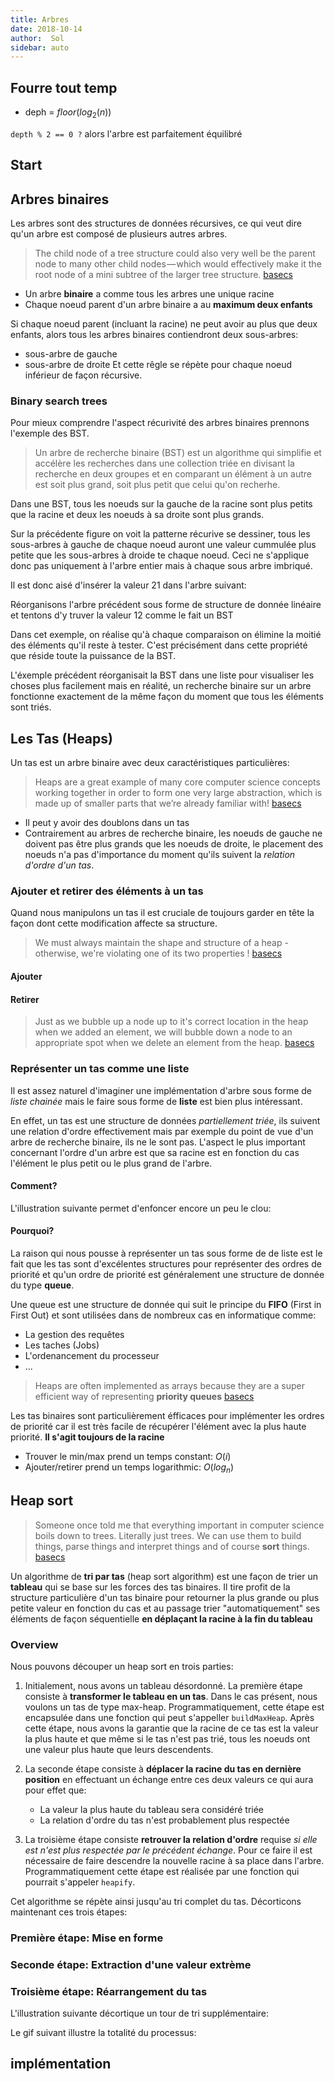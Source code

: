 ```yaml
---
title: Arbres
date: 2018-10-14
author:  Sol
sidebar: auto
---
```


## Fourre tout temp

* deph = $floor(log_2(n))$

<Container type="info">

`depth % 2 == 0 ?` alors l'arbre est parfaitement équilibré

</Container>


## Start

<Col spacer="1" proportions="4/6" vAlign="0">
<template slot="left">

<Media
    src="https://cdn-images-1.medium.com/max/1000/1*ZTtVCoVYVEzesXc5dAegkw.jpeg"
    url="https://medium.com/basecs/how-to-not-be-stumped-by-trees-5f36208f68a7"
    width=450
/>

</template>
<template slot="right">

* **Racine**: Point de départ, le premier **noeud**
* **Lien**: La référence qui pointe d'un noeud parent vers un noeud enfant
* **Enfant**: Un noeud qui a un noeud parent qui pointe sur lui
* **Parent**: Un noeud qui a une référence sur un autre noeud
* **Fratrie (Sibilings)**: Un groupe de noeuds enfants du même parent
* **Feuille**: Un noeud qui n'a pas d'enfant

</template>
</Col>


<Col spacer="1" proportions="4/6" vAlign="0">
<template slot="left">

<Media
    src="https://cdn-images-1.medium.com/max/1000/1*6Y-RQcOTx5WsYg2bgJ_3zA.jpeg"
    url="https://medium.com/basecs/how-to-not-be-stumped-by-trees-5f36208f68a7"
    width=450
/>

</template>
<template slot="right">

* Un arbre ne peut avoir qu'une seul **racine** et la racine n'a **pas** de parent.
* $n$ noeuds veut **toujours** dire $n-1$ liens  

</template>
</Col>


<Col spacer="1" proportions="9/1" vAlign="0">
<template slot="left">

<Media
    src="https://cdn-images-1.medium.com/max/1000/1*PWwQAA310nefA43Sk6gWig.jpeg"
    url="https://medium.com/basecs/how-to-not-be-stumped-by-trees-5f36208f68a7"
    width=450
/>

</template>
<template slot="right">

* Les arbres sont des structures de données **récursives**. Un arbre est généralement composé de plus petits arbres appelés **sous-arbres** imbriqués dans l'arbre principale.

</template>
</Col>


<Col spacer="1" proportions="7/3" vAlign="0">
<template slot="left">

<Media
    src="https://cdn-images-1.medium.com/max/1000/1*sxEBE8JC4UTR38FX-7RSfw.jpeg"
    url="https://medium.com/basecs/how-to-not-be-stumped-by-trees-5f36208f68a7"
    width=450
/>

</template>
<template slot="right">

* La **profondeur** d'un **noeud** est le nombre de liens qu'il faut emprunter pour le rejoindre en parant de la **racine** de l'arbre
* La **hauteur** d'un **noeud** est le nombre de liens entre ce noeud et la **feuille** la plus distante

</template>
</Col>


<Col spacer="1" proportions="7/3" vAlign="0">
<template slot="left">

<Media
    src="https://cdn-images-1.medium.com/max/1000/1*zkYif_uQsOS80Zx7L0K9pg.jpeg"
    url="https://medium.com/basecs/how-to-not-be-stumped-by-trees-5f36208f68a7"
    width=450
/>

</template>
<template slot="right">

* Un arbre est **équilibré** si deux noeuds de la même fratrie ont une **hauteur** qui ne diffère en profondeur que d'un niveau $1$ au maximum.

</template>
</Col>

## Arbres binaires

Les arbres sont des structures de données récursives, ce qui veut dire qu'un arbre est composé de plusieurs autres arbres.

> The child node of a tree structure could also very well be the parent node to many other child nodes — which would effectively make it the root node of a mini subtree of the larger tree structure. [basecs](https://medium.com/basecs/leaf-it-up-to-binary-trees-11001aaf746d)

* Un arbre **binaire** a comme tous les arbres une unique racine
* Chaque noeud parent d'un arbre binaire a au **maximum deux enfants**

Si chaque noeud parent (incluant la racine) ne peut avoir au plus que deux enfants, alors tous les arbres binaires contiendront deux sous-arbres:
* sous-arbre de gauche
* sous-arbre de droite
Et cette rêgle se répète pour chaque noeud inférieur de façon récursive.


<Media
    src="https://cdn-images-1.medium.com/max/1000/1*UjSfPoMwCEkke1_iuNZ1EQ.jpeg"
    url="https://medium.com/basecs/leaf-it-up-to-binary-trees-11001aaf746d"
    caption="Chaque arbre binaire contient deux sous arbres imbriqués dans l'arbre principal: Un sous-arbre de gauche et un sous arbre de droite"
    center="true"
    width=550
/>

### Binary search trees

Pour mieux comprendre l'aspect récurivité des arbres binaires prennons l'exemple des BST.

> Un arbre de recherche binaire (BST) est un algorithme qui simplifie et accélère les recherches dans une collection triée en divisant la recherche en deux groupes et en comparant un élément à un autre est soit plus grand, soit plus petit que celui qu'on recherhe.

Dans une BST, tous les noeuds sur la gauche de la racine sont plus petits que la racine et deux les noeuds à sa droite sont plus grands. 

<Media
    src="https://i.imgur.com/WXiutTn.png"
    center="true"
    width=550
/>


Sur la précédente figure on voit la patterne récurive se dessiner, tous les sous-arbres à gauche de chaque noeud auront une valeur cummulée plus petite que les sous-arbres à droide te chaque noeud. Ceci ne s'applique donc pas uniquement à l'arbre entier mais à chaque sous arbre imbriqué.

Il est donc aisé d'insérer la valeur 21 dans l'arbre suivant:




<Col spacer="1" proportions="7/3" vAlign="0">
<template slot="left">

<Media
    src="https://cdn-images-1.medium.com/max/1000/1*2KbEeyVk3OX82o3A1prDEw.jpeg"
    url="https://medium.com/basecs/leaf-it-up-to-binary-trees-11001aaf746d"
    center="true"
    width=550
/>

</template>
<template slot="right">

<Tree :tree="
    [
        26, 
        [
            19, 12, [21, '', 24]
        ],
        [
            33, 31, 34
        ]
    ]
"/>

</template>
</Col>

Réorganisons l'arbre précédent sous forme de structure de donnée linéaire et tentons d'y truver la valeur 12 comme le fait un BST

<Media
    src="https://cdn-images-1.medium.com/max/750/1*h-9gysybCLfvBIYNyUTwuQ.jpeg"
    center="true"
    width=550
/>

Dans cet exemple, on réalise qu'à chaque comparaison on élimine la moitié des éléments qu'il reste à tester. C'est précisément dans cette propriété que réside toute la puissance de la BST.

L'éxemple précédent réorganisait la BST dans une liste pour visualiser les choses plus facilement mais en réalité, un recherche binaire sur un arbre fonctionne exactement de la même façon du moment que tous les éléments sont triés.

## Les Tas (Heaps)
Un tas est un arbre binaire avec deux caractéristiques particulières: 

<Col spacer="1" proportions="5/5" vAlign="80">
<template slot="left">

<Media
    src="https://cdn-images-1.medium.com/max/750/1*YsG9jcE4XiDMj-E_VhX03A.jpeg"
    url="https://cdn-images-1.medium.com/max/750/1*YsG9jcE4XiDMj-E_VhX03A.jpeg"
    width=450
    center="true"
/>

</template>
<template slot="right">

1. **Forme**: Un tas est un arbre binaire équilibré. 
    * Tous les niveaux de l'arbre doivent être complets à l'exception éventuelle du dernier
    * La partie gauche du dernier niveau doit toujours être complet
2. **Ordre** relation d'ordre d'in tas_ : 
    * La racine d'un tas doit être plus grand ou égale à tous ses descendents (**min-heap**)
    * La racine d'un tas doit être plus petite ou égale à tous ses descendents (**max-heap**)

Une autre façon de voir les choses est qu'il faut que tous les noeuds d'un niveau aient leurs deux enfants avant que la partie de gauche ne commence à voir des petits enfants.

</template>
</Col>


>Heaps are a great example of many core computer science concepts working together in order to form one very large abstraction, which is made up of smaller parts that we’re already familiar with! [basecs](https://medium.com/basecs/learning-to-love-heaps-cef2b273a238)


<Media
    src="https://cdn-images-1.medium.com/max/750/1*0hd7XsIV3D092XKKTZg6Pg.jpeg"
    url="https://cdn-images-1.medium.com/max/750/1*0hd7XsIV3D092XKKTZg6Pg.jpeg"
    center="true"
    width=450
/>

* Il peut y avoir des doublons dans un tas
* Contrairement au arbres de recherche binaire, les noeuds de gauche ne doivent pas être plus grands que les noeuds de droite, le placement des noeuds n'a pas d'importance du moment qu'ils suivent la _relation d'ordre d'un tas_.

### Ajouter et retirer des éléments à un tas

Quand nous manipulons un tas il est cruciale de toujours garder en tête la façon dont cette modification affecte sa structure.

> We must always maintain the shape and structure of a heap - otherwise, we're violating one of its two properties ! [basecs](https://medium.com/basecs/learning-to-love-heaps-cef2b273a238)


#### Ajouter

<Col spacer="2" proportions="7/3" vAlign="25">
<template slot="left">

<Media
    src="https://cdn-images-1.medium.com/max/750/1*BP0o8V34jxYE4Dn8byJqow.jpeg"
    url="https://cdn-images-1.medium.com/max/750/1*BP0o8V34jxYE4Dn8byJqow.jpeg"
    caption="Ajout dans le cas d'un max-heap"
    center="true"
    width=450
/>

</template>
<template slot="right">
Dans cet exemple, nous avons affaire à un max-heap. Chaque élément descendent d'un noeud est plus petit que son parent et l'arbre doit être équilibré.

* **Le seul endroit pour ajouter un élément est toujours à la suite du précédent sur le niveau le plus bas qui n'est pas complet.** Si tous les niveaux sont complets, un nouveau niveau commence.


* Si le placement de ce nouvel élément enfreint la règle d'ordre tu tas (max-heap dans cet exemple) il est nécessaire de le rétablir en échangeant les éléments concernés et ainsi de suite jusqu'à rétablissement de l'ordre dans l'arbre entier.

</template>
</Col>

#### Retirer

<Col spacer="2" proportions="7/3" vAlign="25">
<template slot="left">

<Media
    src="https://cdn-images-1.medium.com/max/750/1*tq8hBeMDKPTvhfp9R_J45g.jpeg"
    url="https://cdn-images-1.medium.com/max/750/1*tq8hBeMDKPTvhfp9R_J45g.jpeg"
    caption="Retirer dans le cas d'un min-heap 1/2"
    center="true"
    width=450
/>

</template>
<template slot="right">

Le plus souvent, quand nous retirons un élément d'un tas, il s'aggit de la racine qui est en fonction du cas le plus grand ou le plus petit élément.

* Pour garder la structure de l'arbre intacte, le seul éléments que nous pouvons retirer pour remplacer la racine est le noeud le plus à droite (erreur dans l'image) sur le niveau le plus bas. Ce qui aura pour effet d'enfreindre l'ordre de notre arbre.

* Pour rétablir l'ordre il faut échanger la nouvelle racine avec son descendent de plus grande valeur et ainsi de suite jusqu'à ce que l'ordre soit rétablit.

</template>
</Col>

<Media
    src="https://cdn-images-1.medium.com/max/1000/1*6bCR-NtCtEh9IfRHTzDn_Q.jpeg"
    url="https://cdn-images-1.medium.com/max/1000/1*6bCR-NtCtEh9IfRHTzDn_Q.jpeg"
    caption="Retirer dans le cas d'un min-heap 1/2"
    width=450
/>

> Just as we bubble up a node up to it's correct location in the heap when we added an element, we will bubble down a node to an appropriate spot when we delete an element from the heap. [basecs](https://medium.com/basecs/learning-to-love-heaps-cef2b273a238)

### Représenter un tas comme une liste

Il est assez naturel d'imaginer une implémentation d'arbre sous forme de _liste chainée_ mais le faire sous forme de **liste** est bien plus intéressant.

En effet, un tas est une structure de données _partiellement triée_, ils suivent une relation d'ordre effectivement mais par exemple du point de vue d'un arbre de recherche binaire, ils ne le sont pas. L'aspect le plus important concernant l'ordre d'un arbre est que sa racine est en fonction du cas l'élément le plus petit ou le plus grand de l'arbre.


#### Comment?

<Col spacer="1" proportions="5/5" vAlign="0">
<template slot="left">

<Media
    src="https://cdn-images-1.medium.com/max/750/1*cN_AR3fwVNRIf-pYIAYqYw.jpeg"
    url="https://cdn-images-1.medium.com/max/750/1*cN_AR3fwVNRIf-pYIAYqYw.jpeg"
    center="true"
    width=450
/>

</template>
<template slot="right">

* La **racine est toujours à l'index 0** du tas
* Si nous connaissons l'index de la racine, nous pouvons manipuler cet index pour déterminer où se trouvent ses enfants dans la liste. 

* De façon générale si l'index d'un noeud parent est représenté par `i` dans un tableau, alors:
    * Son **enfant de gauche** en `2i + 1`
    * Son **enfant de droite** en `2i + 2`

</template>
</Col>

<Col spacer="1" proportions="4/6" vAlign="0">
<template slot="left">

<Media
    src="https://cdn-images-1.medium.com/max/750/1*5mhwGo-y-Zw3X2a2l446Qw.jpeg"
    url="https://cdn-images-1.medium.com/max/750/1*5mhwGo-y-Zw3X2a2l446Qw.jpeg"
    width=450
/>

</template>
<template slot="right">

**Index des enfants d'un noeud:**
* `left` = $2i + 1$
* `right` =  $2i + 2$

**Index du parent d'un noeud:**
* `parent` = $floor(\frac{i-1}{2})$

Avec $i$ = noeud courant


</template>
</Col>

L'illustration suivante permet d'enfoncer encore un peu le clou:

<Media
    src="https://cdn-images-1.medium.com/max/1000/1*PIY7aOhvUeDV5PJNboPv0A.jpeg"
    url="https://cdn-images-1.medium.com/max/1000/1*PIY7aOhvUeDV5PJNboPv0A.jpeg"
    width=550
/>

#### Pourquoi?

La raison qui nous pousse à représenter un tas sous forme de de liste est le fait que les tas sont d'excélentes structures pour représenter des ordres de priorité et qu'un ordre de priorité est généralement une structure de donnée du type **queue**.

Une queue est une structure de donnée qui suit le principe du **FIFO** (First in First Out) et sont utilisées dans de nombreux cas en informatique comme:
* La gestion des requêtes
* Les taches (Jobs)
* L'ordenancement du processeur
* ...

> Heaps are often implemented as arrays because they are a super efficient way of representing **priority queues** [basecs](https://medium.com/basecs/learning-to-love-heaps-cef2b273a238)

<Col spacer="1" proportions="4/6" vAlign="0">
<template slot="left">

<Media
    src="https://cdn-images-1.medium.com/max/1000/1*1dm1UKgWwvpWmmKEIokKHg.jpeg"
    url="https://cdn-images-1.medium.com/max/1000/1*1dm1UKgWwvpWmmKEIokKHg.jpeg"
    center="true"
    width=450
/>

</template>
<template slot="right">

Un ordre de priorité (priority queue) est une queue avec 3 propriétés supplémentaires:

1. Chaque élément a une **priorité** associée (généralement un entier)
2. Un élément avec une **plus grande priorité** est retiré de la queue **avant** un élément de priorité moindre
3. Deux éléments avec une **même priorité** sont retirés da la queue en suivant l'**ordre d'entrée dans la queue**

</template>
</Col>

<Media
    src="https://cdn-images-1.medium.com/max/1000/1*4rG1Dxt18Y5p0FefQDf-1A.jpeg"
    url="https://cdn-images-1.medium.com/max/1000/1*4rG1Dxt18Y5p0FefQDf-1A.jpeg"
    width=450
/>

Les tas binaires sont particulièrement éfficaces pour implémenter les ordres de priorité car il est très facile de récupérer l'élément avec la plus haute priorité. **Il s'agit toujours de la racine**

* Trouver le min/max prend un temps constant: $O(i)$
* Ajouter/retirer prend un temps logarithmic: $O(log_n)$

## Heap sort

>Someone once told me that everything important in computer science boils down to trees. Literally just trees. We can use them to build things, parse things and interpret things and of course **sort** things. [basecs](https://medium.com/basecs/heapify-all-the-things-with-heap-sort-55ee1c93af82)

Un algorithme de **tri par tas** (heap sort algorithm) est une façon de trier un **tableau** qui se base sur les forces des tas binaires. Il tire profit de la structure particulière d'un tas binaire pour retourner la plus grande ou plus petite valeur en fonction du cas et au passage trier "automatiquement" ses éléments de façon séquentielle **en déplaçant la racine à la fin du tableau**

### Overview

Nous pouvons découper un heap sort en trois parties:

1. Initialement, nous avons un tableau désordonné. La première étape consiste à **transformer le tableau en un tas**. Dans le cas présent, nous voulons un tas de type max-heap. Programmatiquement, cette étape est encapsulée dans une fonction qui peut s'appeller `buildMaxHeap`. Après cette étape, nous avons la garantie que la racine de ce tas est la valeur la plus haute et que même si le tas n'est pas trié, tous les noeuds ont une valeur plus haute que leurs descendents.

2. La seconde étape consiste à **déplacer la racine du tas en dernière position** en effectuant un échange entre ces deux valeurs ce qui aura pour effet que:
    * La valeur la plus haute du tableau sera considéré triée
    * La relation d'ordre du tas n'est probablement plus respectée

3. La troisième étape consiste **retrouver la relation d'ordre** requise _si elle est n'est plus respectée par le précédent échange_. Pour ce faire il est nécessaire de faire descendre la nouvelle racine à sa place dans l'arbre. Programmatiquement cette étape est réalisée par une fonction qui pourrait s'appeler `heapify`.

Cet algorithme se répète ainsi jusqu'au tri complet du tas. Décorticons maintenant ces trois étapes:

### Première étape: Mise en forme

<Col spacer="1" proportions="5/5" vAlign="50">
<template slot="left">


<Media
    src="https://cdn-images-1.medium.com/max/750/1*KBafG8K6xaO7cY8O30XHdQ.jpeg"
    url="https://cdn-images-1.medium.com/max/750/1*KBafG8K6xaO7cY8O30XHdQ.jpeg"
    center="true"
    width=450
/>

</template>
<template slot="right">

1. On commence avec un tableau desordonné
 
2. On le met sous forme d'arbre binaire

3. On transforme cet arbre en tas binaire de type max-heap

</template>
</Col>

### Seconde étape: Extraction d'une valeur extrème

<Col spacer="1" proportions="10/0" vAlign="0">
<template slot="left">

<Media
    src="https://cdn-images-1.medium.com/max/1000/1*Km1jk3hsH2cc751KKY41EA.jpeg"
    url="https://cdn-images-1.medium.com/max/1000/1*Km1jk3hsH2cc751KKY41EA.jpeg"
    center="true"
    width=450
/>

</template>
<template slot="right">

1. On échange la racine avec le dernier noeud, ce qui a pour effet que le dernier noeud aura la valeur la plus élevée du tas et est donc considérée triée. **Logiquement nous la retirons donc du tas, programmatquement elle se retrouve au dernier indexe du tableau**.

</template>
</Col>

<Col spacer="1" proportions="5/5" vAlign="50">
<template slot="left">

<Media
    src="https://cdn-images-1.medium.com/max/1000/1*RUt3itnTRK00-q3mek8F6g.jpeg"
    url="https://cdn-images-1.medium.com/max/1000/1*RUt3itnTRK00-q3mek8F6g.jpeg"
    center="true"
    width=450
/>

</template>
<template slot="right">

5. À la suite du précédent échange, on se retrouve avec:
    *  Un noeud de moins dans le tas
    *  Une racine qui n'est pas l'élément avec la plus haute valeur
    Il est donc nécessaire de replacer le noeud qui contient `1` à sa place.

</template>
</Col>

### Troisième étape: Réarrangement du tas

<Col spacer="1" proportions="5/5" vAlign="0">
<template slot="left">

<Media
    src="https://cdn-images-1.medium.com/max/1000/1*ZfdxyIDgK3GABnDPeP-IQw.jpeg"
    url="https://cdn-images-1.medium.com/max/1000/1*ZfdxyIDgK3GABnDPeP-IQw.jpeg"
    center="true"
    width=450
/>

</template>
<template slot="right">

1. Une fois l'ordre regagné, nous répétons les étapes précédentes...
    * Échange de la racine avec le dernier noeud
    * Réarrangement du tas
  ... jusqu'à ce que le tas se retrouve avec une hauteur de 1.

</template>
</Col>

L'illustration suivante décortique un tour de tri supplémentaire:

<Media
    src="https://cdn-images-1.medium.com/max/1000/1*xjOjmTdKM9ZTQCpbARzp0w.jpeg"
    url="https://cdn-images-1.medium.com/max/1000/1*xjOjmTdKM9ZTQCpbARzp0w.jpeg"
    width=450
/>

Le gif suivant illustre la totalité du processus:

<Media
    src="https://upload.wikimedia.org/wikipedia/commons/4/4d/Heapsort-example.gif"
    url="https://upload.wikimedia.org/wikipedia/commons/4/4d/Heapsort-example.gif"
    width=450
/>

## implémentation






